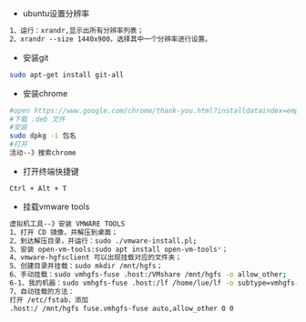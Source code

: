 - ubuntu设置分辨率

```tex
1、运行：xrandr,显示出所有分辨率列表；
2、xrandr --size 1440x900，选择其中一个分辨率进行设置。
```

- 安装git

```bash
sudo apt-get install git-all
```

- 安装chrome

```bash
#open https://www.google.com/chrome/thank-you.html?installdataindex=empty&statcb=0&defaultbrowser=0&brand=YTUH
#下载 .deb 文件
#安装
sudo dpkg -i 包名
#打开
活动--》搜索chrome
```

- 打开终端快捷键

```
Ctrl + Alt + T
```

- 挂载vmware tools

```bash
虚拟机工具--》安装 VMWARE TOOLS
1、打开 CD 镜像，并解压到桌面；
2、到达解压目录，并运行：sudo ./vmware-install.pl;
3、安装 open-vm-tools:sudo apt install open-vm-tools*；
4、vmware-hgfsclient 可以出现挂载对应的文件夹；
5、创建目录并挂载：sudo mkdir /mnt/hgfs；
6、手动挂载：sudo vmhgfs-fuse .host:/VMshare /mnt/hgfs -o allow_other;
6-1、我的机器：sudo vmhgfs-fuse .host:/lf /home/lue/lf -o subtype=vmhgfs-fuse,allow_other;
7、自动挂载的方法：
打开 /etc/fstab，添加
.host:/ /mnt/hgfs fuse.vmhgfs-fuse auto,allow_other 0 0
```

